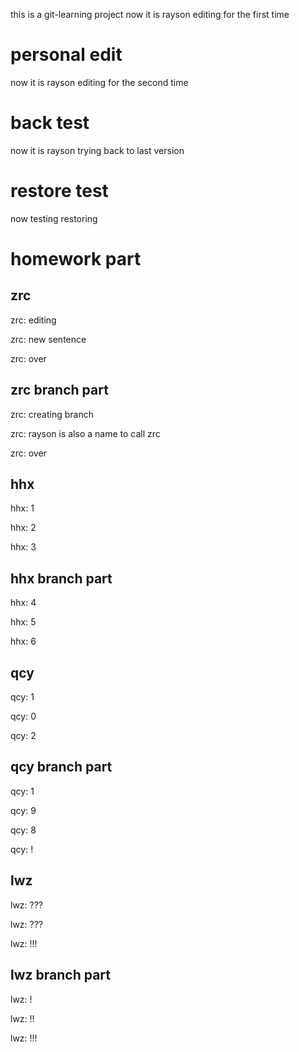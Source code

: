 this is a git-learning project
now it is rayson editing for the first time
# personal edit
now it is rayson editing for the second time
# back test
now it is rayson trying back to last version
# restore test
now testing restoring
# homework part
## zrc
zrc: editing 

zrc: new sentence 

zrc: over 

## zrc branch part
zrc: creating branch 

zrc: rayson is also a name to call zrc

zrc: over 

## hhx
hhx: 1

hhx: 2

hhx: 3

## hhx branch part
hhx: 4

hhx: 5

hhx: 6

## qcy
qcy: 1

qcy: 0

qcy: 2

## qcy branch part
qcy: 1

qcy: 9

qcy: 8

qcy: !
## lwz
lwz: ???

lwz: ???

lwz: !!!

## lwz branch part
lwz: !

lwz: !!

lwz: !!!

